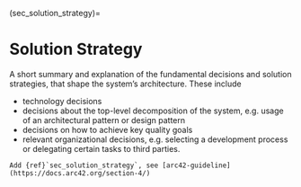 (sec_solution_strategy)=
# Solution Strategy

A short summary and explanation of the fundamental decisions and solution strategies, that shape the system’s architecture. These include

- technology decisions
- decisions about the top-level decomposition of the system, e.g. usage of an architectural pattern or design pattern
- decisions on how to achieve key quality goals
- relevant organizational decisions, e.g. selecting a development process or delegating certain tasks to third parties.

```{todo}
Add {ref}`sec_solution_strategy`, see [arc42-guideline](https://docs.arc42.org/section-4/)
```
